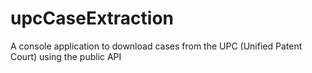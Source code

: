 # upcCaseExtraction
A console application to download cases from the UPC (Unified Patent Court) using the public API
